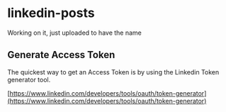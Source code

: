 # linkedin-posts


Working on it, just uploaded to have the name


## Generate Access Token

The quickest way to get an Access Token is by using the Linkedin Token generator tool.

[https://www.linkedin.com/developers/tools/oauth/token-generator](https://www.linkedin.com/developers/tools/oauth/token-generator)




<!--


**You:**

I would like to create a python wrapper api for sharing posts in Linkedin using its official API. Could you help me out?

* * *

**ChatGPT:**

Of course, I'd be happy to help you create a Python wrapper API for sharing posts on LinkedIn using its official API. The LinkedIn API requires you to authenticate your requests using OAuth2, so I'll guide you through the steps to set up the authentication and share posts.

Before you start, make sure you have a LinkedIn Developer account and have created an application to obtain the necessary credentials.

Here's a high-level overview of the steps we'll cover:

1. Set up your LinkedIn Developer Account and App.
2. Obtain OAuth2 Access Token.
3. Create the Python Wrapper API.

Let's dive into the details:

### 1. Set up your LinkedIn Developer Account and App:

* Go to the LinkedIn Developer portal: [https://www.linkedin.com/developers/](https://www.linkedin.com/developers/)
* Create a new app and provide the necessary details.
* Note down the **Client ID** and **Client Secret**. You'll need these for authentication.

### 2. Obtain OAuth2 Access Token:

You'll need to authenticate your application and obtain an access token before making API requests.

Here's a basic example of how to obtain an access token using the `requests` library:

```python
import requests

client_id = 'YOUR_CLIENT_ID'
client_secret = 'YOUR_CLIENT_SECRET'
redirect_uri = 'YOUR_REDIRECT_URI'  # Set this in your LinkedIn app settings
auth_url = f'https://www.linkedin.com/oauth/v2/authorization?response_type=code&client_id={client_id}&redirect_uri={redirect_uri}&state=YOUR_STATE&scope=w_member_social'

# Redirect the user to auth_url and retrieve the code after user authorization

# Exchange the code for an access token
code = 'CODE_FROM_AUTHORIZATION'  # Replace with the code you received
token_url = 'https://www.linkedin.com/oauth/v2/accessToken'
data = {
    'grant_type': 'authorization_code',
    'code': code,
    'redirect_uri': redirect_uri,
    'client_id': client_id,
    'client_secret': client_secret
}
response = requests.post(token_url, data=data)
access_token = response.json()['access_token']
```



Remember to replace placeholders like `'YOUR_CLIENT_ID'`, `'YOUR_CLIENT_SECRET'`, `'YOUR_REDIRECT_URI'`, and `'YOUR_PERSON_URN'` with your actual values.

This example should give you a basic idea of how to create a Python wrapper API for sharing posts on LinkedIn. Remember that handling errors, refreshing tokens, and more advanced features are necessary for a production-ready application. Additionally, LinkedIn's APIs might have evolved since my last knowledge update in September 2021, so make sure to refer to the latest official LinkedIn API documentation for any changes or updates.

* * *

**You:**

how would be the code using urllib insted of requests?

* * *

**ChatGPT:**

Sure, here's an example of how you can use the `urllib` library to achieve the same functionality of obtaining an access token and sharing a post on LinkedIn. We'll start with obtaining the access token:

```python
import urllib.parse
import urllib.request
import json

def get_access_token(client_id, client_secret, redirect_uri, authorization_code):
    token_url = 'https://www.linkedin.com/oauth/v2/accessToken'
    data = {
        'grant_type': 'authorization_code',
        'code': authorization_code,
        'redirect_uri': redirect_uri,
        'client_id': client_id,
        'client_secret': client_secret
    }
    data = urllib.parse.urlencode(data).encode('utf-8')
    req = urllib.request.Request(token_url, data=data, method='POST')
    response = urllib.request.urlopen(req)
    response_data = response.read().decode('utf-8')
    access_token = json.loads(response_data)['access_token']
    return access_token

# Usage
client_id = 'YOUR_CLIENT_ID'
client_secret = 'YOUR_CLIENT_SECRET'
redirect_uri = 'YOUR_REDIRECT_URI'
authorization_code = 'CODE_FROM_AUTHORIZATION'
access_token = get_access_token(client_id, client_secret, redirect_uri, authorization_code)
```

Now, let's move on to sharing a post using the obtained access token:

```python
def share_linkedin_post(access_token, comment, visibility_code='anyone'):
    url = 'https://api.linkedin.com/v2/ugcPosts'

    headers = {
        'Authorization': f'Bearer {access_token}',
        'Content-Type': 'application/json',
        'X-Restli-Protocol-Version': '2.0.0',
    }

    payload = {
        'author': 'urn:li:person:YOUR_PERSON_URN',  # Replace with your LinkedIn URN
        'lifecycleState': 'PUBLISHED',
        'specificContent': {
            'com.linkedin.ugc.ShareContent': {
                'shareCommentary': {
                    'text': comment
                },
                'shareMediaCategory': 'NONE'
            }
        },
        'visibility': {
            'com.linkedin.ugc.MemberNetworkVisibility': visibility_code
        }
    }

    data = json.dumps(payload).encode('utf-8')
    req = urllib.request.Request(url, data=data, headers=headers, method='POST')
    response = urllib.request.urlopen(req)
    response_data = response.read().decode('utf-8')
    return json.loads(response_data)

# Usage
post_comment = "Check out my latest post!"
response = share_linkedin_post(access_token, post_comment)
print(response)
```

Remember to replace placeholders like `'YOUR_CLIENT_ID'`, `'YOUR_CLIENT_SECRET'`, `'YOUR_REDIRECT_URI'`, and `'YOUR_PERSON_URN'` with your actual values.

Keep in mind that using `urllib` might require more manual handling of data encoding and headers compared to `requests`, so ensure that you follow the LinkedIn API documentation closely for any additional requirements or changes.

* * *

**You:**

what if I would like to insert media (a photo or any kind of media) in the post?

* * *

**ChatGPT:**

If you want to insert media (such as a photo or other types of media) into a post when sharing it on LinkedIn, you can modify the payload of the request to include media content. The LinkedIn API allows you to include media links or URLs along with your post. Here's how you can modify the `share_linkedin_post` function to include media content:

```python
def share_linkedin_post_with_media(access_token, comment, media_url, visibility_code='anyone'):
    url = 'https://api.linkedin.com/v2/ugcPosts'

    headers = {
        'Authorization': f'Bearer {access_token}',
        'Content-Type': 'application/json',
        'X-Restli-Protocol-Version': '2.0.0',
    }

    payload = {
        'author': 'urn:li:person:YOUR_PERSON_URN',  # Replace with your LinkedIn URN
        'lifecycleState': 'PUBLISHED',
        'specificContent': {
            'com.linkedin.ugc.ShareContent': {
                'shareCommentary': {
                    'text': comment
                },
                'shareMediaCategory': 'IMAGE',  # Adjust for different media types
                'media': [
                    {
                        'status': 'READY',
                        'originalUrl': media_url
                    }
                ]
            }
        },
        'visibility': {
            'com.linkedin.ugc.MemberNetworkVisibility': visibility_code
        }
    }

    data = json.dumps(payload).encode('utf-8')
    req = urllib.request.Request(url, data=data, headers=headers, method='POST')
    response = urllib.request.urlopen(req)
    response_data = response.read().decode('utf-8')
    return json.loads(response_data)

# Usage
post_comment = "Check out my latest post with media!"
media_url = 'URL_TO_YOUR_MEDIA_FILE'  # Replace with the actual media URL
response = share_linkedin_post_with_media(access_token, post_comment, media_url)
print(response)
```

In the `specificContent` section of the payload, the `shareMediaCategory` specifies the type of media being shared. You can adjust this value based on the type of media you're sharing (e.g., IMAGE, VIDEO, ARTICLE).

Replace `'URL_TO_YOUR_MEDIA_FILE'` with the actual URL of the media you want to share. Also, make sure to handle potential errors and edge cases, as well as consult the latest LinkedIn API documentation for any updates or additional requirements.

Remember that the LinkedIn API and its endpoints may have evolved since my last knowledge update in September 2021, so it's always a good idea to refer to the official LinkedIn API documentation for the most accurate and up-to-date information.


-->
